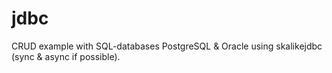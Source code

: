 # jdbc
CRUD example with SQL-databases PostgreSQL & Oracle using skalikejdbc (sync & async if possible).
